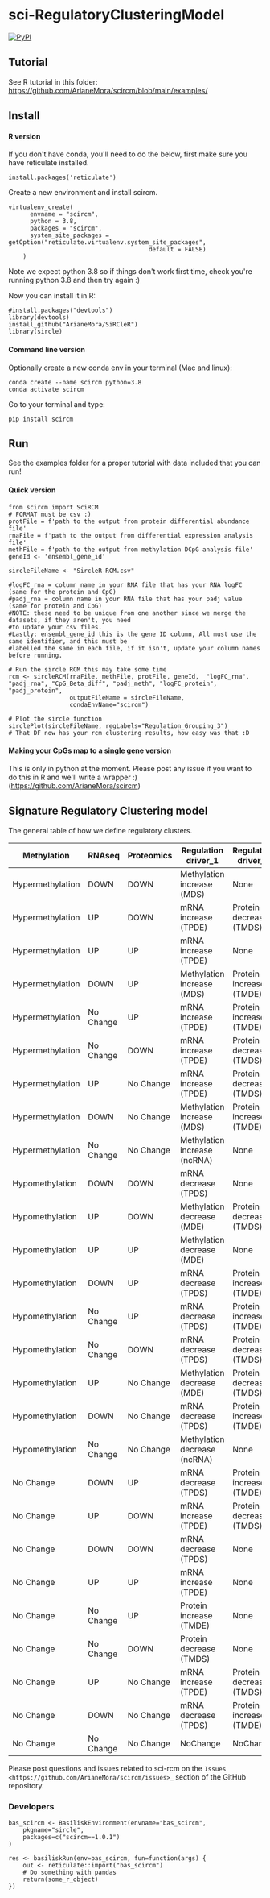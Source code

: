 # sci-RegulatoryClusteringModel
[![PyPI](https://img.shields.io/pypi/v/scircm)](https://pypi.org/project/scircm/)

## Tutorial

See R tutorial in this folder: https://github.com/ArianeMora/scircm/blob/main/examples/

## Install

#### R version

If you don't have conda, you'll need to do the below, first make sure you have reticulate installed. 
```
install.packages('reticulate')
```
Create a new environment and install scircm.
```
virtualenv_create(
      envname = "scircm",
      python = 3.8,
      packages = "scircm",
      system_site_packages = getOption("reticulate.virtualenv.system_site_packages",
                                       default = FALSE)
    )
```

Note we expect python 3.8 so if things don't work first time, check you're running python 3.8 and then try again :) 

Now you can install it in R:

```
#install.packages("devtools")
library(devtools)
install_github("ArianeMora/SiRCleR")
library(sircle)
```

#### Command line version
Optionally create a new conda env in your terminal (Mac and linux):
```
conda create --name scircm python=3.8
conda activate scircm
```
Go to your terminal and type:
``` 
pip install scircm
```

## Run
See the examples folder for a proper tutorial with data included that you can run!

#### Quick version
```
from scircm import SciRCM
# FORMAT must be csv :) 
protFile = f'path to the output from protein differential abundance file'
rnaFile = f'path to the output from differential expression analysis file'
methFile = f'path to the output from methylation DCpG analysis file'
geneId <- 'ensembl_gene_id'

sircleFileName <- "SircleR-RCM.csv"

#logFC_rna = column name in your RNA file that has your RNA logFC (same for the protein and CpG)
#padj_rna = column name in your RNA file that has your padj value (same for protein and CpG)
#NOTE: these need to be unique from one another since we merge the datasets, if they aren't, you need
#to update your csv files.
#Lastly: ensembl_gene_id this is the gene ID column, All must use the same identifier, and this must be
#labelled the same in each file, if it isn't, update your column names before running.

# Run the sircle RCM this may take some time
rcm <- sircleRCM(rnaFile, methFile, protFile, geneId,  "logFC_rna", "padj_rna", "CpG_Beta_diff", "padj_meth", "logFC_protein", "padj_protein",
                 outputFileName = sircleFileName, 
                 condaEnvName="scircm")

# Plot the sircle function
sirclePlot(sircleFileName, regLabels="Regulation_Grouping_3") 
# That DF now has your rcm clustering results, how easy was that :D
```

#### Making your CpGs map to a single gene version
This is only in python at the moment. Please post any issue if you want to do this in R and we'll write a wrapper :)  (https://github.com/ArianeMora/scircm)


## Signature Regulatory Clustering model 

The general table of how we define regulatory clusters.

| Methylation      | RNAseq    | Proteomics | Regulation driver_1          | Regulation driver_2     | Regulation_Grouping1 | Regulation_Grouping2 | Regulation_Grouping3 |
|------------------|-----------|------------|------------------------------|-------------------------|----------------------|----------------------|----------------------|
| Hypermethylation | DOWN      | DOWN       | Methylation increase (MDS)   | None                    | MDS                  | MDS                  | MDS                  |
| Hypermethylation | UP        | DOWN       | mRNA increase (TPDE)         | Protein decrease (TMDS) | TPDE+TMDS            | TPDE+TMDS            | TMDS                 |
| Hypermethylation | UP        | UP         | mRNA increase (TPDE)         | None                    | TPDE                 | TPDE                 | TPDE                 |
| Hypermethylation | DOWN      | UP         | Methylation increase (MDS)   | Protein increase (TMDE) | MDS+TMDE             | TMDE                 | TMDE                 |
| Hypermethylation | No Change | UP         | mRNA increase (TPDE)         | Protein increase (TMDE) | TPDE+TMDE            | TMDE                 | TMDE                 |
| Hypermethylation | No Change | DOWN       | mRNA increase (TPDE)         | Protein decrease (TMDS) | TPDE+TMDS            | TMDS                 | TMDS                 |
| Hypermethylation | UP        | No Change  | mRNA increase (TPDE)         | Protein decrease (TMDS) | TPDE+TMDS            | TPDE+TMDS            | TMDS                 |
| Hypermethylation | DOWN      | No Change  | Methylation increase (MDS)   | Protein increase (TMDE) | MDS+TMDE             | MDS+TMDE             | TMDE                 |
| Hypermethylation | No Change | No Change  | Methylation increase (ncRNA) | None                    | MDS-ncRNA            | MDS_ncRNA            | MDS_ncRNA            |
| Hypomethylation  | DOWN      | DOWN       | mRNA decrease (TPDS)         | None                    | TPDS                 | TPDS                 | TPDS                 |
| Hypomethylation  | UP        | DOWN       | Methylation decrease (MDE)   | Protein decrease (TMDS) | MDE+TMDS             | TMDS                 | TMDS                 |
| Hypomethylation  | UP        | UP         | Methylation decrease (MDE)   | None                    | MDE                  | MDE                  | MDE                  |
| Hypomethylation  | DOWN      | UP         | mRNA decrease (TPDS)         | Protein increase (TMDE) | TPDS+TMDE            | TPDS+TMDE            | TMDE                 |
| Hypomethylation  | No Change | UP         | mRNA decrease (TPDS)         | Protein increase (TMDE) | TPDS+TMDE            | TMDE                 | TMDE                 |
| Hypomethylation  | No Change | DOWN       | mRNA decrease (TPDS)         | Protein decrease (TMDS) | TPDS+TMDS            | TMDS                 | TMDS                 |
| Hypomethylation  | UP        | No Change  | Methylation decrease (MDE)   | Protein decrease (TMDS) | MDE+TMDS             | MDE+TMDS             | TMDS                 |
| Hypomethylation  | DOWN      | No Change  | mRNA decrease (TPDS)         | Protein increase (TMDE) | TPDS+TMDE            | TPDS+TMDE            | TMDE                 |
| Hypomethylation  | No Change | No Change  | Methylation decrease (ncRNA) | None                    | MDE+ncRNA            | MDE_ncRNA            | MDE_ncRNA            |
| No Change        | DOWN      | UP         | mRNA decrease (TPDS)         | Protein increase (TMDE) | TPDS+TMDE            | TPDS+TMDE            | TMDE                 |
| No Change        | UP        | DOWN       | mRNA increase (TPDE)         | Protein decrease (TMDS) | TPDE+TMDS            | TPDE+TMDS            | TMDS                 |
| No Change        | DOWN      | DOWN       | mRNA decrease (TPDS)         | None                    | TPDS                 | TPDS                 | TPDS                 |
| No Change        | UP        | UP         | mRNA increase (TPDE)         | None                    | TPDE                 | TPDE                 | TPDE                 |
| No Change        | No Change | UP         | Protein increase (TMDE)      | None                    | TMDE                 | TMDE                 | TMDE                 |
| No Change        | No Change | DOWN       | Protein decrease (TMDS)      | None                    | TMDS                 | TMDS                 | TMDS                 |
| No Change        | UP        | No Change  | mRNA increase (TPDE)         | Protein decrease (TMDS) | TPDE+TMDS            | TPDE+TMDS            | TMDS                 |
| No Change        | DOWN      | No Change  | mRNA decrease (TPDS)         | Protein increase (TMDE) | TPDS+TMDE            | TPDS+TMDE            | TMDE                 |
| No Change        | No Change | No Change  | NoChange                     | NoChange                | NoChange             | NoChange             | NoChange             |

Please post questions and issues related to sci-rcm on the `Issues <https://github.com/ArianeMora/scircm/issues>`_  section of the GitHub repository.

### Developers

```
bas_scircm <- BasiliskEnvironment(envname="bas_scircm",
    pkgname="sircle",
    packages=c("scircm==1.0.1")
)

res <- basiliskRun(env=bas_scircm, fun=function(args) {
    out <- reticulate::import("bas_scircm")
    # Do something with pandas
    return(some_r_object)
})
```